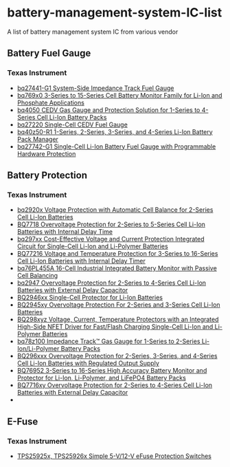 # battery-management-system-IC-list
A list of battery management system IC from various vendor

## Battery Fuel Gauge ##
### Texas Instrument ##
* [bq27441-G1 System-Side Impedance Track Fuel Gauge](https://www.ti.com/lit/ds/symlink/bq27441-g1.pdf?ts=1707893864127&ref_url=https%253A%252F%252Fwww.ti.com%252Fpower-management%252Fbattery-management%252Ffuel-gauges%252Fproducts.html)
* [bq769x0 3-Series to 15-Series Cell Battery Monitor Family for Li-Ion and Phosphate Applications](https://www.ti.com/lit/ds/symlink/bq76920.pdf?ts=1707970244169&ref_url=https%253A%252F%252Fwww.google.com%252F)
* [bq4050 CEDV Gas Gauge and Protection Solution for
1-Series to 4-Series Cell Li-Ion Battery Packs](https://www.ti.com/lit/ds/symlink/bq4050.pdf?ts=1707893271039&ref_url=https%253A%252F%252Fwww.ti.com%252Fproduct%252FBQ4050%252Fpart-details%252FBQ4050RSMR)
* [bq27220 Single-Cell CEDV Fuel Gauge](https://www.ti.com/lit/ds/symlink/bq27220.pdf)
* [bq40z50-R1 1-Series, 2-Series, 3-Series, and 4-Series Li-Ion Battery Pack Manager](https://www.ti.com/lit/ds/symlink/bq40z50.pdf?ts=1707964563659&ref_url=https%253A%252F%252Fwww.ti.com%252Fproduct%252FBQ40Z50%253Futm_source%253Dgoogle%2526utm_medium%253Dcpc%2526utm_campaign%253Dapp-bms-null-44700045826729690_prodfolderdynamic-cpc-pf-google-soas_int%2526utm_content%253Dprodfolddynamic%2526ds_k%253DDYNAMIC%2BSEARCH%2BADS%2526DCM%253Dyes%2526gad_source%253D1%2526gclid%253DCj0KCQiA5rGuBhCnARIsAN11vgT8AbhQG4Ve3zfMyX62t4ReoMR5feeadFN4FU86XEQfoEloWy3i1WUaAlblEALw_wcB%2526gclsrc%253Daw.ds)
* [bq27742-G1 Single-Cell Li-Ion Battery Fuel Gauge
with Programmable Hardware Protection](https://www.ti.com/lit/ds/symlink/bq27742-g1.pdf?ts=1707889935489&ref_url=https%253A%252F%252Fwww.ti.com%252Fpower-management%252Fbattery-management%252Ffuel-gauges%252Fproducts.html)

## Battery Protection ##
### Texas Instrument ##
* [bq2920x Voltage Protection with Automatic Cell Balance for 2-Series Cell Li-Ion Batteries](https://www.ti.com/lit/ds/symlink/bq29200.pdf?ts=1707972321757&ref_url=https%253A%252F%252Fwww.google.com%252F)
* [BQ7718 Overvoltage Protection for 2-Series to 5-Series Cell Li-Ion Batteries
with Internal Delay Time](https://www.ti.com/lit/ds/symlink/bq7718.pdf?ts=1707969259297&ref_url=https%253A%252F%252Fwww.google.com%252F)
* [bq297xx Cost-Effective Voltage and Current Protection Integrated Circuit for Single-Cell
Li-Ion and Li-Polymer Batteries](https://www.ti.com/lit/ds/symlink/bq2970.pdf?ts=1707959376114&ref_url=https%253A%252F%252Fwww.ti.com%252Fproduct%252FBQ2970%252Fpart-details%252FBQ29701DSER)
* [BQ77216 Voltage and Temperature Protection for 3-Series to 16-Series Cell Li-Ion
Batteries with Internal Delay Timer](https://www.ti.com/lit/ds/symlink/bq77216.pdf?ts=1707971664431&ref_url=https%253A%252F%252Fwww.google.com%252F)
* [bq76PL455A 16-Cell Industrial Integrated Battery Monitor with Passive Cell Balancing](https://www.mouser.com/datasheet/2/405/bq76pl455a-1016858.pdf)
* [bq2947 Overvoltage Protection for 2-Series to 4-Series Cell Li-Ion Batteries
with External Delay Capacitor](https://www.ti.com/lit/ds/symlink/bq2947.pdf?ts=1707973337130&ref_url=https%253A%252F%252Fwww.ti.com%252Fproduct%252FBQ2947%252Fpart-details%252FBQ294700DSGR)
* [BQ2946xx Single-Cell Protector for Li-Ion Batteries](https://www.ti.com/lit/ds/symlink/bq2946.pdf?ts=1707983505011&ref_url=https%253A%252F%252Fwww.google.com%252F)
* [BQ2945xy Overvoltage Protection For 2-Series and 3-Series Cell Li-Ion Batteries](https://www.ti.com/lit/ds/symlink/bq294534.pdf?ts=1707983626250&ref_url=https%253A%252F%252Fwww.google.com%252F)
* [BQ298xyz Voltage, Current, Temperature Protectors with an Integrated High-Side
NFET Driver for Fast/Flash Charging Single-Cell Li-Ion and Li-Polymer Batteries](https://www.ti.com/lit/ds/symlink/bq2980.pdf?ts=1707983659721&ref_url=https%253A%252F%252Fwww.google.com%252F)
* [bq78z100 Impedance Track™ Gas Gauge for 1-Series to 2-Series
Li-Ion/Li-Polymer Battery Packs](https://www.ti.com/lit/ds/symlink/bq78z100.pdf?ts=1707983709622&ref_url=https%253A%252F%252Fwww.google.com%252F)
* [BQ296xxx Overvoltage Protection for 2-Series, 3-Series, and 4-Series Cell
Li-Ion Batteries with Regulated Output Supply](https://www.ti.com/lit/ds/symlink/bq2961.pdf?ts=1707983796147&ref_url=https%253A%252F%252Fwww.google.com%252F)
* [BQ76952 3-Series to 16-Series High Accuracy Battery Monitor and Protector for
Li-Ion, Li-Polymer, and LiFePO4 Battery Packs](https://www.ti.com/lit/ds/symlink/bq76952.pdf?ts=1707971515789&ref_url=https%253A%252F%252Fwww.google.com%252F)
* [BQ7716xy Overvoltage Protection for 2-Series to 4-Series Cell Li-Ion Batteries
with External Delay Capacitor](https://www.ti.com/lit/ds/symlink/bq7716.pdf?ts=1707984990125&ref_url=https%253A%252F%252Fwww.google.com%252F)
* []()

## E-Fuse ##
### Texas Instrument ###
* [TPS25925x, TPS25926x Simple 5-V/12-V eFuse Protection Switches](https://www.ti.com/lit/ds/symlink/tps25926.pdf?ts=1707972209232&ref_url=https%253A%252F%252Fwww.google.com%252F)
